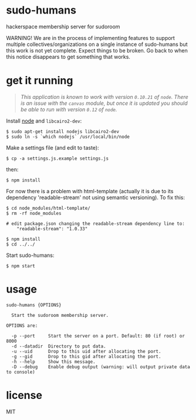 # sudo-humans

hackerspace membership server for sudoroom

WARNING! We are in the process of implementing features to support multiple collectives/organizations on a single instance of sudo-humans but this work is not yet complete. Expect things to be broken. Go back to when this notice disappears to get something that works.

# get it running

> _This application is known to work with version `0.10.21` of `node`. There is an issue with the `canvas` module, but once it is updated you should be able to run with version `0.12` of `node`._

Install [node](https://nodejs.org) and `libcairo2-dev`:

```
$ sudo apt-get install nodejs libcairo2-dev
$ sudo ln -s `which nodejs` /usr/local/bin/node
```

Make a settings file (and edit to taste):

```
$ cp -a settings.js.example settings.js
```

then:

```
$ npm install
```

For now there is a problem with html-template (actually it is due to its dependency 'readable-stream' not using semantic versioning). To fix this:

```
$ cd node_modules/html-template/
$ rm -rf node_modules

# edit package.json changing the readable-stream dependency line to:
    "readable-stream": "1.0.33"

$ npm install
$ cd ../../
```

Start sudo-humans:

```
$ npm start
```

# usage

```
sudo-humans {OPTIONS}

  Start the sudoroom membership server.

OPTIONS are:

  -p --port     Start the server on a port. Default: 80 (if root) or 8000
  -d --datadir  Directory to put data. 
  -u --uid      Drop to this uid after allocating the port.
  -g --gid      Drop to this gid after allocating the port.
  -h --help     Show this message.
  -D --debug    Enable debug output (warning: will output private data to console)

```

# license

MIT
